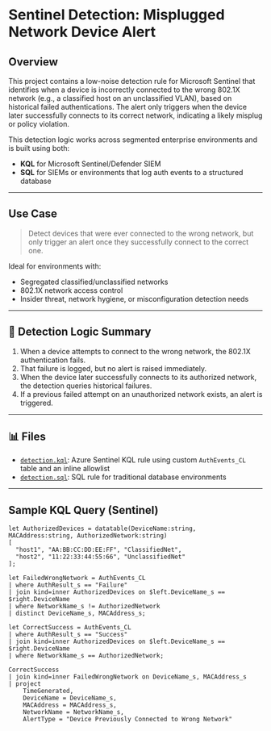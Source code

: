 # Sentinel Detection: Misplugged Network Device Alert

## Overview

This project contains a low-noise detection rule for Microsoft Sentinel that identifies when a device is incorrectly connected to the wrong 802.1X network (e.g., a classified host on an unclassified VLAN), based on historical failed authentications. The alert only triggers when the device later successfully connects to its correct network, indicating a likely misplug or policy violation.

This detection logic works across segmented enterprise environments and is built using both:
- **KQL** for Microsoft Sentinel/Defender SIEM
- **SQL** for SIEMs or environments that log auth events to a structured database

---

## Use Case

> Detect devices that were ever connected to the wrong network, but only trigger an alert once they successfully connect to the correct one.

Ideal for environments with:
- Segregated classified/unclassified networks
- 802.1X network access control
- Insider threat, network hygiene, or misconfiguration detection needs

---

## 🔎 Detection Logic Summary

1. When a device attempts to connect to the wrong network, the 802.1X authentication fails.
2. That failure is logged, but no alert is raised immediately.
3. When the device later successfully connects to its authorized network, the detection queries historical failures.
4. If a previous failed attempt on an unauthorized network exists, an alert is triggered.

---

## 📊 Files

- [`detection.kql`](detection.kql): Azure Sentinel KQL rule using custom `AuthEvents_CL` table and an inline allowlist
- [`detection.sql`](detection.sql): SQL rule for traditional database environments

---

## Sample KQL Query (Sentinel)

```kql
let AuthorizedDevices = datatable(DeviceName:string, MACAddress:string, AuthorizedNetwork:string)
[
  "host1", "AA:BB:CC:DD:EE:FF", "ClassifiedNet",
  "host2", "11:22:33:44:55:66", "UnclassifiedNet"
];

let FailedWrongNetwork = AuthEvents_CL
| where AuthResult_s == "Failure"
| join kind=inner AuthorizedDevices on $left.DeviceName_s == $right.DeviceName
| where NetworkName_s != AuthorizedNetwork
| distinct DeviceName_s, MACAddress_s;

let CorrectSuccess = AuthEvents_CL
| where AuthResult_s == "Success"
| join kind=inner AuthorizedDevices on $left.DeviceName_s == $right.DeviceName
| where NetworkName_s == AuthorizedNetwork;

CorrectSuccess
| join kind=inner FailedWrongNetwork on DeviceName_s, MACAddress_s
| project 
    TimeGenerated,
    DeviceName = DeviceName_s, 
    MACAddress = MACAddress_s, 
    NetworkName = NetworkName_s,
    AlertType = "Device Previously Connected to Wrong Network"
